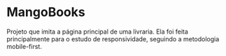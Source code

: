 <h1>MangoBooks</h1>

Projeto que imita a página principal de uma livraria. Ela foi feita principalmente para o estudo de responsividade, seguindo a metodologia mobile-first.
